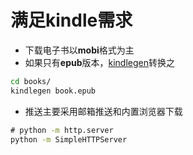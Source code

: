# 满足kindle需求

* 下载电子书以**mobi**格式为主
* 如果只有**epub**版本，[kindlegen](https://www.amazon.com/gp/feature.html?docId=1000765211)转换之

```bat
cd books/
kindlegen book.epub
```

* 推送主要采用邮箱推送和内置浏览器下载

```bat
# python -m http.server
python -m SimpleHTTPServer
```
